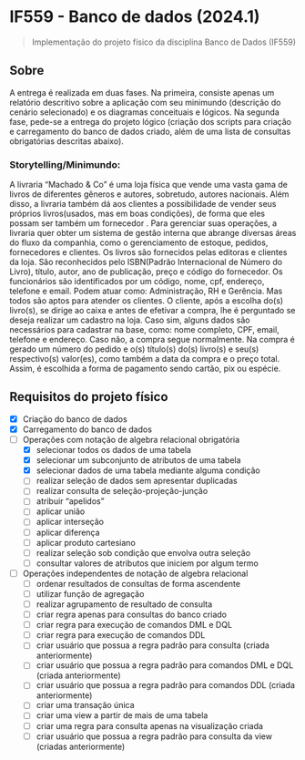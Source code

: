 # IF559 - Banco de dados (2024.1)
> Implementação do projeto físico da disciplina Banco de Dados (IF559)

## Sobre
A entrega é realizada em duas fases. Na primeira, consiste apenas um relatório descritivo sobre a aplicação com seu minimundo (descrição do cenário selecionado) e os diagramas conceituais e lógicos. Na segunda fase, pede-se a entrega do projeto lógico (criação dos scripts para criação e carregamento do banco de dados criado, além de uma lista de consultas obrigatórias descritas abaixo).

### Storytelling/Minimundo:
A livraria “Machado & Co” é uma loja física que vende uma vasta gama de livros de diferentes gêneros e autores, sobretudo, autores nacionais. Além disso, a livraria também dá aos clientes a possibilidade de vender seus próprios livros(usados, mas em boas condições), de forma que eles possam ser também um fornecedor . Para gerenciar suas operações, a livraria quer obter um sistema de gestão interna que abrange diversas áreas do fluxo da companhia, como o gerenciamento de estoque, pedidos, fornecedores e clientes.
Os livros são fornecidos pelas editoras e clientes da loja. São reconhecidos pelo ISBN(Padrão Internacional de Número do Livro), título, autor, ano de publicação, preço e código do fornecedor.
Os funcionários são identificados por um código, nome, cpf, endereço, telefone e email. Podem atuar como: Administração, RH e Gerência. Mas todos são aptos para atender os clientes.
O cliente, após a escolha do(s) livro(s), se dirige ao caixa e antes de efetivar a compra, lhe é perguntado se deseja realizar um cadastro na loja. Caso sim, alguns dados são necessários para cadastrar na base, como: nome completo, CPF, email, telefone e endereço. Caso não, a compra segue normalmente.
 Na compra é gerado um número do pedido e o(s) título(s) do(s) livro(s) e seu(s) respectivo(s) valor(es), como também a data da compra e o preço total. Assim, é escolhida a forma de pagamento sendo cartão, pix ou espécie.

## Requisitos do projeto físico

- [x] Criação do banco de dados
- [x] Carregamento do banco de dados
- [ ] Operações com notação de algebra relacional obrigatória
  - [x] selecionar todos os dados de uma tabela
  - [x] selecionar um subconjunto de atributos de uma tabela
  - [x] selecionar dados de uma tabela mediante alguma condição
  - [ ] realizar seleção de dados sem apresentar duplicadas
  - [ ] realizar consulta de seleção-projeção-junção
  - [ ] atribuir “apelidos”
  - [ ] aplicar união
  - [ ] aplicar interseção
  - [ ] aplicar diferença
  - [ ] aplicar produto cartesiano
  - [ ] realizar seleção sob condição que envolva outra seleção
  - [ ] consultar valores de atributos que iniciem por algum termo

- [ ] Operações independentes de notação de algebra relacional
  - [ ] ordenar resultados de consultas de forma ascendente
  - [ ] utilizar função de agregação
  - [ ] realizar agrupamento de resultado de consulta
  - [ ] criar regra apenas para consultas do banco criado
  - [ ] criar regra para execução de comandos DML e DQL
  - [ ] criar regra para execução de comandos DDL
  - [ ] criar usuário que possua a regra padrão para consulta (criada anteriormente) 
  - [ ] criar usuário que possua a regra padrão para comandos DML e DQL (criada anteriormente)
  - [ ] criar usuário que possua a regra padrão para comandos DDL (criada anteriormente)
  - [ ] criar uma transação única
  - [ ] criar uma view a partir de mais de uma tabela
  - [ ] criar uma regra para consulta apenas na visualização criada
  - [ ] criar usuário que possua a regra padrão para consulta da view (criadas anteriormente)